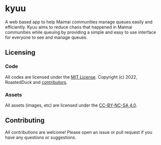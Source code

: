 # kyuu

A web based app to help Maimai communities manage queues easily and efficiently. Kyuu aims to reduce chaos that happened in Maimai communities while queuing by providing a simple and easy to use interface for everyone to see and manage queues.

## Licensing

### Code

All codes are licensed under the [MIT License](https://github.com/roastedduk/kyuu/blob/master/LICENSE.md). Copyright (c) 2022, RoastedDuck and [contributors](https://github.com/roastedduk/kyuu/graphs/contributors).

### Assets

All assets (images, etc) are licensed under the [CC-BY-NC-SA 4.0](https://creativecommons.org/licenses/by-nc-sa/4.0/).

## Contributing

All contributions are welcome! Please open an issue or pull request if you have any questions or suggestions.
